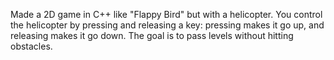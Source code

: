 Made a 2D game in C++ like "Flappy Bird" but with a helicopter. You control the helicopter by pressing and releasing a key: pressing makes it go up, and releasing makes it go down. The goal is to pass levels without hitting obstacles.
